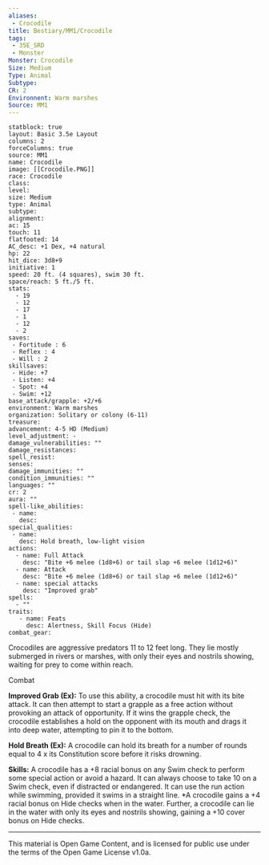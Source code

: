 ```yaml
---
aliases:
 - Crocodile
title: Bestiary/MM1/Crocodile
tags: 
 - 35E_SRD
 - Monster
Monster: Crocodile
Size: Medium
Type: Animal
Subtype: 
CR: 2
Environnent: Warm marshes
Source: MM1
---
```


```statblock
statblock: true
layout: Basic 3.5e Layout
columns: 2
forceColumns: true
source: MM1 
name: Crocodile
image: [[Crocodile.PNG]]
race: Crocodile
class: 
level: 
size: Medium
type: Animal
subtype: 
alignment: 
ac: 15
touch: 11
flatfooted: 14
AC_desc: +1 Dex, +4 natural
hp: 22
hit_dice: 3d8+9
initiative: 1
speed: 20 ft. (4 squares), swim 30 ft.
space/reach: 5 ft./5 ft.
stats:
  - 19
  - 12
  - 17
  - 1
  - 12
  - 2
saves:
 - Fortitude : 6
 - Reflex : 4
 - Will : 2
skillsaves:
 - Hide: +7
 - Listen: +4
 - Spot: +4
 - Swim: +12
base_attack/grapple: +2/+6
environment: Warm marshes
organization: Solitary or colony (6-11)
treasure: 
advancement: 4-5 HD (Medium)
level_adjustment: -
damage_vulnerabilities: ""
damage_resistances: 
spell_resist: 
senses: 
damage_immunities: ""
condition_immunities: ""
languages: ""
cr: 2
aura: ""
spell-like_abilities:
 - name: 
   desc: 
special_qualities:
 - name:
   desc: Hold breath, low-light vision
actions:
  - name: Full Attack
    desc: "Bite +6 melee (1d8+6) or tail slap +6 melee (1d12+6)"
  - name: Attack
    desc: "Bite +6 melee (1d8+6) or tail slap +6 melee (1d12+6)"
  - name: special attacks
    desc: "Improved grab"
spells:
  - ""
traits:
   - name: Feats
     desc: Alertness, Skill Focus (Hide)
combat_gear:  
```


Crocodiles are aggressive predators 11 to 12 feet long. They lie mostly submerged in rivers or marshes, with only their eyes and nostrils showing, waiting for prey to come within reach.

Combat


**Improved Grab (Ex):** To use this ability, a crocodile must hit with its bite attack. It can then attempt to start a grapple as a free action without provoking an attack of opportunity. If it wins the grapple check, the crocodile establishes a hold on the opponent with its mouth and drags it into deep water, attempting to pin it to the bottom.


**Hold Breath (Ex):** A crocodile can hold its breath for a number of rounds equal to 4 x its Constitution score before it risks drowning.


**Skills:** A crocodile has a +8 racial bonus on any Swim check to perform some special action or avoid a hazard. It can always choose to take 10 on a Swim check, even if distracted or endangered. It can use the run action while swimming, provided it swims in a straight line. *A crocodile gains a +4 racial bonus on Hide checks when in the water. Further, a crocodile can lie in the water with only its eyes and nostrils showing, gaining a +10 cover bonus on Hide checks.

---

This material is Open Game Content, and is licensed for public use under the terms of the Open Game License v1.0a.
